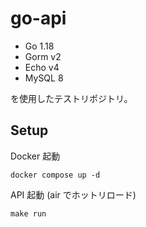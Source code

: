 # go-api

- Go 1.18
- Gorm v2
- Echo v4
- MySQL 8

を使用したテストリポジトリ。

## Setup

Docker 起動

```
docker compose up -d
```

API 起動 (air でホットリロード)

```
make run
```
